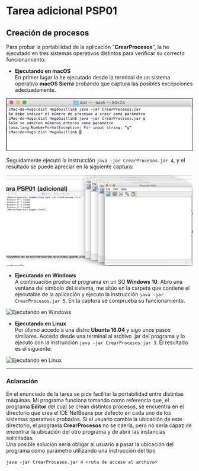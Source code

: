 # Tarea adicional PSP01

## Creación de procesos  
Para probar la portabilidad de la aplicación \"**CrearProcesos**", la he ejecutado en tres sistemas operativos distintos para verificar su correcto funcionamiento.  

* **Ejecutando en macOS**  
En primer lugar la he ejecutado desde la terminal de un sistema operativo **macOS Sierra** probando que captura las posibles excepciones adecuadamente.  

![Excepciones macOS](https://github.com/tfendo/psp01_adicional/blob/master/TareaPSP01_adicional/Capturas/CapturaExMac.png)  

Seguidamente ejecuto la instrucción `java -jar CrearProcesos.jar 4`, y el resultado se puede apreciar en la siguiente captura:  

![Ejecutando en macOS](https://github.com/tfendo/psp01_adicional/blob/master/TareaPSP01_adicional/Capturas/CapturaMac.png)  

* **Ejecutando en Windows**  
A continuación pruebo el programa en un SO **Windows 10**. Abro una ventana del simbolo del sistema, me sitúo en la carpeta que contiene el ejecutable de la aplicación y ejecuto la instrucción `java -jar CrearProcesos.jar 5`. En la captura se comprueba su funcionamiento.  

![Ejecutando en Windows](https://github.com/tfendo/psp01_adicional/blob/master/TareaPSP01_adicional/Capturas/CapturaWindows.png)  

* **Ejecutando en Linux**  
Por último accedo a una distro **Ubuntu 16.04** y sigo unos pasos similares. Accedo desde una terminal al archivo .jar del programa y lo ejecuto con la instrucción `java -jar CrearProcesos.jar 3`. El resultado es el siguiente:  

![Ejecutando en Linux](https://github.com/tfendo/psp01_adicional/blob/master/TareaPSP01_adicional/Capturas/CapturaLinux.png)  

***

### Aclaración  

En el enunciado de la tarea se pide facilitar la portabilidad entre distintas máquinas. Mi programa funciona tomando como referencia que, el programa **Editor** del cual se crean distintos procesos, se encuentra en el directorio que crea el IDE NetBeans por defecto en cada uno de los sistemas operativos probados. Si el usuario cambia la ubicación de este directorio, el programa **CrearProcesos** no se caería, pero no sería capaz de encontrar la ubicación del otro programa y de abrir las instancias solicitadas.  
Una posible solución sería obligar al usuario a pasar la ubicación del programa como parámetro utilizando una instrucción del tipo  

```
java -jar CrearProcesos.jar 4 <ruta de acceso al archivo>

``` 
